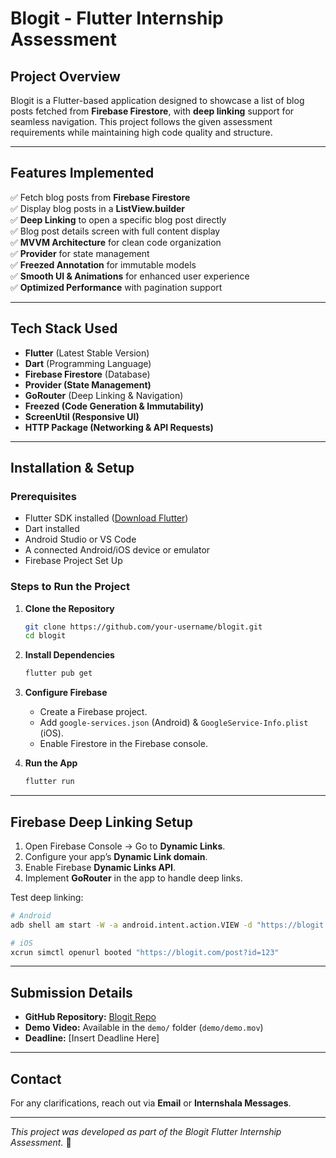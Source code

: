 # **Blogit - Flutter Internship Assessment**  

## **Project Overview**  
Blogit is a Flutter-based application designed to showcase a list of blog posts fetched from **Firebase Firestore**, with **deep linking** support for seamless navigation. This project follows the given assessment requirements while maintaining high code quality and structure.  

---

## **Features Implemented**  
✅ Fetch blog posts from **Firebase Firestore**  
✅ Display blog posts in a **ListView.builder**  
✅ **Deep Linking** to open a specific blog post directly  
✅ Blog post details screen with full content display  
✅ **MVVM Architecture** for clean code organization  
✅ **Provider** for state management  
✅ **Freezed Annotation** for immutable models  
✅ **Smooth UI & Animations** for enhanced user experience  
✅ **Optimized Performance** with pagination support  

---

## **Tech Stack Used**  
- **Flutter** (Latest Stable Version)  
- **Dart** (Programming Language)  
- **Firebase Firestore** (Database)  
- **Provider (State Management)**  
- **GoRouter** (Deep Linking & Navigation)  
- **Freezed (Code Generation & Immutability)**  
- **ScreenUtil (Responsive UI)**  
- **HTTP Package (Networking & API Requests)**  

---

## **Installation & Setup**  

### **Prerequisites**  
- Flutter SDK installed ([Download Flutter](https://flutter.dev/docs/get-started/install))  
- Dart installed  
- Android Studio or VS Code  
- A connected Android/iOS device or emulator  
- Firebase Project Set Up  

### **Steps to Run the Project**  

1. **Clone the Repository**  
   ```sh
   git clone https://github.com/your-username/blogit.git  
   cd blogit  
   ```  
2. **Install Dependencies**  
   ```sh
   flutter pub get  
   ```  
3. **Configure Firebase**  
   - Create a Firebase project.  
   - Add `google-services.json` (Android) & `GoogleService-Info.plist` (iOS).  
   - Enable Firestore in the Firebase console.  

4. **Run the App**  
   ```sh
   flutter run  
   ```  

---

## **Firebase Deep Linking Setup**  

1. Open Firebase Console → Go to **Dynamic Links**.  
2. Configure your app’s **Dynamic Link domain**.  
3. Enable Firebase **Dynamic Links API**.  
4. Implement **GoRouter** in the app to handle deep links.  

Test deep linking:  

```sh
# Android  
adb shell am start -W -a android.intent.action.VIEW -d "https://blogit.com/post?id=123" your.package.name  

# iOS  
xcrun simctl openurl booted "https://blogit.com/post?id=123"  
```  

---

## **Submission Details**  
- **GitHub Repository:** [Blogit Repo](https://github.com/your-username/blogit)  
- **Demo Video:** Available in the `demo/` folder (`demo/demo.mov`)  
- **Deadline:** [Insert Deadline Here]  

---

## **Contact**  
For any clarifications, reach out via **Email** or **Internshala Messages**.  

---  

_This project was developed as part of the Blogit Flutter Internship Assessment._ 🚀  